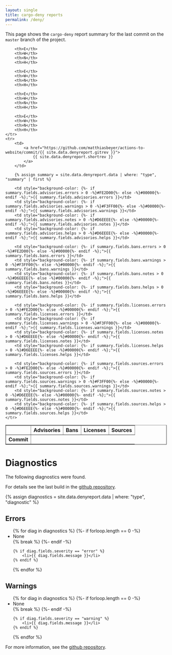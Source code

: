 ```yaml
---
layout: single
title: cargo-deny reports
permalink: /deny/
---
```


This page shows the `cargo-deny` report summary for the last commit
on the `master` branch of the project.

<table border="1">
    <tr>
        <th></th>
        <th colspan="4">Advisories</th>
        <th colspan="4">Bans</th>
        <th colspan="4">Licenses</th>
        <th colspan="4">Sources</th>
    </tr>
    <tr>
        <th>Commit</th>

        <th>E</th>
        <th>W</th>
        <th>N</th>
        <th>H</th>

        <th>E</th>
        <th>W</th>
        <th>N</th>
        <th>H</th>

        <th>E</th>
        <th>W</th>
        <th>N</th>
        <th>H</th>

        <th>E</th>
        <th>W</th>
        <th>N</th>
        <th>H</th>
    </tr>
    <tr>
        <td>
            <a href="https://github.com/matthiasbeyer/actions-to-website/commit/{{ site.data.denyreport.gitrev }}">
                {{ site.data.denyreport.shortrev }}
            </a>
        </td>

        {% assign summary = site.data.denyreport.data | where: "type", "summary" | first %}

        <td style="background-color: {%- if summary.fields.advisories.errors > 0 -%}#FE2D00{%- else -%}#00000{%- endif -%};">{{ summary.fields.advisories.errors }}</td>
        <td style="background-color: {%- if summary.fields.advisories.warnings > 0 -%}#F3FF00{%- else -%}#00000{%- endif -%};">{{ summary.fields.advisories.warnings }}</td>
        <td style="background-color: {%- if summary.fields.advisories.notes > 0 -%}#D6EEEE{%- else -%}#00000{%- endif -%};">{{ summary.fields.advisories.notes }}</td>
        <td style="background-color: {%- if summary.fields.advisories.helps > 0 -%}#D6EEEE{%- else -%}#00000{%- endif -%};">{{ summary.fields.advisories.helps }}</td>

        <td style="background-color: {%- if summary.fields.bans.errors > 0 -%}#FE2D00{%- else -%}#00000{%- endif -%};">{{ summary.fields.bans.errors }}</td>
        <td style="background-color: {%- if summary.fields.bans.warnings > 0 -%}#F3FF00{%- else -%}#00000{%- endif -%};">{{ summary.fields.bans.warnings }}</td>
        <td style="background-color: {%- if summary.fields.bans.notes > 0 -%}#D6EEEE{%- else -%}#00000{%- endif -%};">{{ summary.fields.bans.notes }}</td>
        <td style="background-color: {%- if summary.fields.bans.helps > 0 -%}#D6EEEE{%- else -%}#00000{%- endif -%};">{{ summary.fields.bans.helps }}</td>

        <td style="background-color: {%- if summary.fields.licenses.errors > 0 -%}#FE2D00{%- else -%}#00000{%- endif -%};">{{ summary.fields.licenses.errors }}</td>
        <td style="background-color: {%- if summary.fields.licenses.warnings > 0 -%}#F3FF00{%- else -%}#00000{%- endif -%};">{{ summary.fields.licenses.warnings }}</td>
        <td style="background-color: {%- if summary.fields.licenses.notes > 0 -%}#D6EEEE{%- else -%}#00000{%- endif -%};">{{ summary.fields.licenses.notes }}</td>
        <td style="background-color: {%- if summary.fields.licenses.helps > 0 -%}#D6EEEE{%- else -%}#00000{%- endif -%};">{{ summary.fields.licenses.helps }}</td>

        <td style="background-color: {%- if summary.fields.sources.errors > 0 -%}#FE2D00{%- else -%}#00000{%- endif -%};">{{ summary.fields.sources.errors }}</td>
        <td style="background-color: {%- if summary.fields.sources.warnings > 0 -%}#F3FF00{%- else -%}#00000{%- endif -%};">{{ summary.fields.sources.warnings }}</td>
        <td style="background-color: {%- if summary.fields.sources.notes > 0 -%}#D6EEEE{%- else -%}#00000{%- endif -%};">{{ summary.fields.sources.notes }}</td>
        <td style="background-color: {%- if summary.fields.sources.helps > 0 -%}#D6EEEE{%- else -%}#00000{%- endif -%};">{{ summary.fields.sources.helps }}</td>
    </tr>
</table>

# Diagnostics

The following diagnostics were found.

For details see the last build in the
[github repository](https://github.com/matthiasbeyer/actions-to-website).

{% assign diagnostics = site.data.denyreport.data | where: "type", "diagnostic" %}

## Errors

<ul>
{% for diag in diagnostics %}
    {%- if forloop.length == 0 -%}
        <li>None</li>
        {% break %}
    {%- endif -%}

    {% if diag.fields.severity == "error" %}
        <li>{{ diag.fields.message }}</li>
    {% endif %}
{% endfor %}
</ul>

## Warnings

<ul>
{% for diag in diagnostics %}
    {%- if forloop.length == 0 -%}
        <li>None</li>
        {% break %}
    {%- endif -%}

    {% if diag.fields.severity == "warning" %}
        <li>{{ diag.fields.message }}</li>
    {% endif %}
{% endfor %}
</ul>

For more information, see the
[github repository](https://github.com/matthiasbeyer/actions-to-website).
